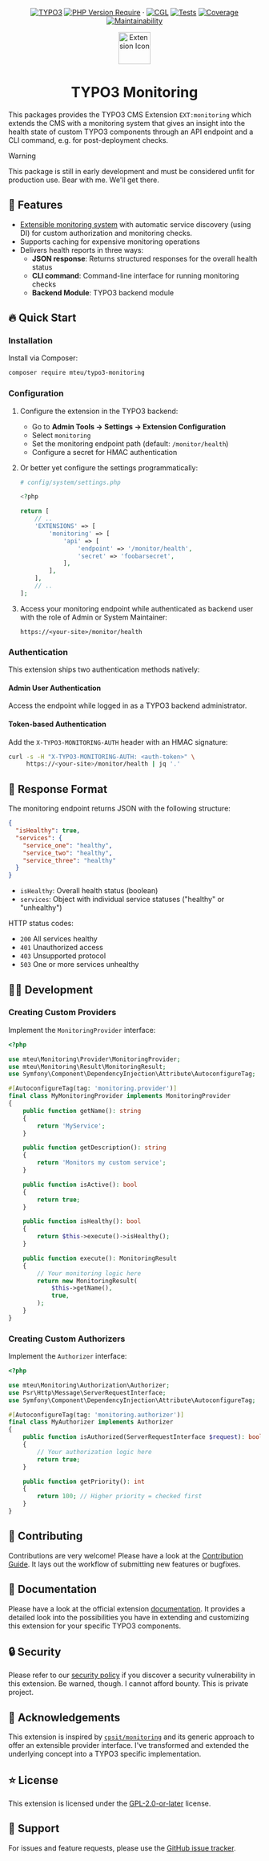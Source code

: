 <div align="center">

[![TYPO3](https://img.shields.io/badge/TYPO3-13.4+-orange.svg)](https://typo3.org)
[![PHP Version Require](https://poser.pugx.org/mteu/typo3-monitoring/require/php)](https://packagist.org/packages/mteu/typo3-monitoring)
· [![CGL](https://github.com/mteu/typo3-monitoring/actions/workflows/cgl.yaml/badge.svg)](https://github.com/mteu/typo3-monitoring/actions/workflows/cgl.yaml)
[![Tests](https://github.com/mteu/typo3-monitoring/actions/workflows/tests.yaml/badge.svg?branch=main)](https://github.com/mteu/typo3-monitoring/actions/workflows/tests.yaml)
[![Coverage](https://coveralls.io/repos/github/mteu/typo3-monitoring/badge.svg?branch=task/report-code-coverage)](https://coveralls.io/github/mteu/typo3-monitoring?branch=task/report-code-coverage)
[![Maintainability](https://qlty.sh/gh/mteu/projects/typo3-monitoring/maintainability.svg)](https://qlty.sh/gh/mteu/projects/typo3-monitoring)

<img src="Resources/Public/Icons/Extension.svg" width="64" height="64" alt="Extension Icon">

# TYPO3 Monitoring

</div>

This packages provides the TYPO3 CMS Extension `EXT:monitoring` which extends the CMS with a monitoring system that
gives an insight into the health state of custom TYPO3 components through an API endpoint and a CLI command, e.g. for
post-deployment checks.

> [!WARNING]
> This package is still in early development and must be considered unfit for production use. Bear with me.
> We'll get there.

## 🚀 Features

- [Extensible monitoring system](Documentation/architecture.md) with automatic service discovery (using DI) for custom
  authorization and monitoring checks.
- Supports caching for expensive monitoring operations
- Delivers health reports in three ways:
  - **JSON response**: Returns structured responses for the overall health status
  - **CLI command**: Command-line interface for running monitoring checks
  - **Backend Module**: TYPO3 backend module


## 🔥 Quick Start

### Installation

Install via Composer:

```bash
composer require mteu/typo3-monitoring
```

### Configuration

1. Configure the extension in the TYPO3 backend:
   - Go to **Admin Tools → Settings → Extension Configuration**
   - Select `monitoring`
   - Set the monitoring endpoint path (default: `/monitor/health`)
   - Configure a secret for HMAC authentication

2. Or better yet configure the settings programmatically:
    ```php
    # config/system/settings.php

    <?php

    return [
        // ..
        'EXTENSIONS' => [
            'monitoring' => [
                'api' => [
                    'endpoint' => '/monitor/health',
                    'secret' => 'foobarsecret',
                ],
            ],
        ],
        // ..
   ];
    ```

3. Access your monitoring endpoint while authenticated as backend user with the role of Admin or System Maintainer:
   ```
   https://<your-site>/monitor/health
   ```

### Authentication

This extension ships two authentication methods natively:

#### Admin User Authentication
Access the endpoint while logged in as a TYPO3 backend administrator.

#### Token-based Authentication
Add the `X-TYPO3-MONITORING-AUTH` header with an HMAC signature:

```bash
curl -s -H "X-TYPO3-MONITORING-AUTH: <auth-token>" \
     https://<your-site>/monitor/health | jq '.'
```

## 📝 Response Format

The monitoring endpoint returns JSON with the following structure:

```json
{
  "isHealthy": true,
  "services": {
    "service_one": "healthy",
    "service_two": "healthy",
    "service_three": "healthy"
  }
}
```

- `isHealthy`: Overall health status (boolean)
- `services`: Object with individual service statuses ("healthy" or "unhealthy")

HTTP status codes:
- `200` All services healthy
- `401` Unauthorized access
- `403` Unsupported protocol
- `503` One or more services unhealthy

## 🧑‍💻 Development

### Creating Custom Providers

Implement the `MonitoringProvider` interface:

```php
<?php

use mteu\Monitoring\Provider\MonitoringProvider;
use mteu\Monitoring\Result\MonitoringResult;
use Symfony\Component\DependencyInjection\Attribute\AutoconfigureTag;

#[AutoconfigureTag(tag: 'monitoring.provider')]
final class MyMonitoringProvider implements MonitoringProvider
{
    public function getName(): string
    {
        return 'MyService';
    }

    public function getDescription(): string
    {
        return 'Monitors my custom service';
    }

    public function isActive(): bool
    {
        return true;
    }

    public function isHealthy(): bool
    {
        return $this->execute()->isHealthy();
    }

    public function execute(): MonitoringResult
    {
        // Your monitoring logic here
        return new MonitoringResult(
            $this->getName(),
            true,
        );
    }
}
```

### Creating Custom Authorizers

Implement the `Authorizer` interface:

```php
<?php

use mteu\Monitoring\Authorization\Authorizer;
use Psr\Http\Message\ServerRequestInterface;
use Symfony\Component\DependencyInjection\Attribute\AutoconfigureTag;

#[AutoconfigureTag(tag: 'monitoring.authorizer')]
final class MyAuthorizer implements Authorizer
{
    public function isAuthorized(ServerRequestInterface $request): bool
    {
        // Your authorization logic here
        return true;
    }

    public function getPriority(): int
    {
        return 100; // Higher priority = checked first
    }
}
```

## 🤝 Contributing
Contributions are very welcome! Please have a look at the [Contribution Guide](CONTRIBUTING.md). It lays out the
workflow of submitting new features or bugfixes.

## 📙 Documentation
Please have a look at the official extension [documentation](Documentation/README.md). It provides a detailed look into
the possibilities you have in extending and customizing this extension for your specific TYPO3 components.

## 🔒 Security
Please refer to our [security policy](SECURITY.md) if you discover a security vulnerability in
this extension. Be warned, though. I cannot afford bounty. This is private project.

## 💛 Acknowledgements
This extension is inspired by [`cpsit/monitoring`](https://github.com/CPS-IT/monitoring) and its generic approach to offer an extensible provider
interface. I've transformed and extended the underlying concept into a TYPO3 specific implementation.

## ⭐ License
This extension is licensed under the [GPL-2.0-or-later](LICENSE.md) license.

## 💬 Support
For issues and feature requests, please use the [GitHub issue tracker](https://github.com/mteu/typo3-monitoring/issues).

